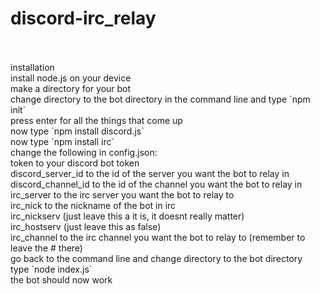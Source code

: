 # discord-irc_relay
<br>
<br>
installation<br>
install node.js on your device<br>
make a directory for your bot<br>
change directory to the bot directory in the command line and type `npm init`<br>
press enter for all the things that come up<br>
now type `npm install discord.js`<br>
now type `npm install irc`<br>
change the following in config.json:<br>
token to your discord bot token<br>
discord_server_id to the id of the server you want the bot to relay in<br>
discord_channel_id to the id of the channel you want the bot to relay in<br>
irc_server to the irc server you want the bot to relay to<br>
irc_nick to the nickname of the bot in irc<br>
irc_nickserv (just leave this a it is, it doesnt really matter)<br>
irc_hostserv (just leave this as false)<br>
irc_channel to the irc channel you want the bot to relay to (remember to leave the # there)<br>
go back to the command line and change directory to the bot directory<br>
type `node index.js`<br>
the bot should now work<br>
